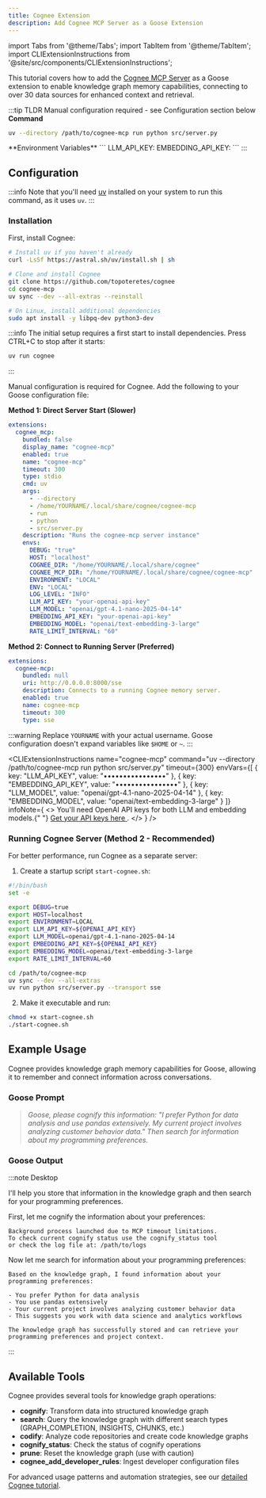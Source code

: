 ```yaml
---
title: Cognee Extension
description: Add Cognee MCP Server as a Goose Extension
---
```


import Tabs from '@theme/Tabs';
import TabItem from '@theme/TabItem';
import CLIExtensionInstructions from '@site/src/components/CLIExtensionInstructions';

This tutorial covers how to add the [Cognee MCP Server](https://github.com/topoteretes/cognee) as a Goose extension to enable knowledge graph memory capabilities, connecting to over 30 data sources for enhanced context and retrieval.

:::tip TLDR
<Tabs groupId="interface">
  <TabItem value="ui" label="Goose Desktop" default>
  Manual configuration required - see Configuration section below
  </TabItem>
  <TabItem value="cli" label="Goose CLI">
  **Command**
  ```sh
  uv --directory /path/to/cognee-mcp run python src/server.py
  ```
  </TabItem>
</Tabs>
  **Environment Variables**
  ```
  LLM_API_KEY: <YOUR_OPENAI_API_KEY>
  EMBEDDING_API_KEY: <YOUR_OPENAI_API_KEY>
  ```
:::

## Configuration

:::info
Note that you'll need [uv](https://docs.astral.sh/uv/#installation) installed on your system to run this command, as it uses `uv`.
:::

### Installation

First, install Cognee:

```bash
# Install uv if you haven't already
curl -LsSf https://astral.sh/uv/install.sh | sh

# Clone and install Cognee
git clone https://github.com/topoteretes/cognee
cd cognee-mcp
uv sync --dev --all-extras --reinstall

# On Linux, install additional dependencies
sudo apt install -y libpq-dev python3-dev
```

:::info
The initial setup requires a first start to install dependencies. Press CTRL+C to stop after it starts:
```bash
uv run cognee
```
:::

<Tabs groupId="interface">
  <TabItem value="ui" label="Goose Desktop" default>
  
  Manual configuration is required for Cognee. Add the following to your Goose configuration file:

  **Method 1: Direct Server Start (Slower)**
  ```yaml
  extensions:
    cognee_mcp:
      bundled: false
      display_name: "cognee-mcp"
      enabled: true
      name: "cognee-mcp"
      timeout: 300
      type: stdio
      cmd: uv
      args:
        - --directory
        - /home/YOURNAME/.local/share/cognee/cognee-mcp
        - run
        - python
        - src/server.py
      description: "Runs the cognee-mcp server instance"
      envs:
        DEBUG: "true"
        HOST: "localhost"
        COGNEE_DIR: "/home/YOURNAME/.local/share/cognee"
        COGNEE_MCP_DIR: "/home/YOURNAME/.local/share/cognee/cognee-mcp"
        ENVIRONMENT: "LOCAL"
        ENV: "LOCAL"
        LOG_LEVEL: "INFO"
        LLM_API_KEY: "your-openai-api-key"
        LLM_MODEL: "openai/gpt-4.1-nano-2025-04-14"
        EMBEDDING_API_KEY: "your-openai-api-key"
        EMBEDDING_MODEL: "openai/text-embedding-3-large"
        RATE_LIMIT_INTERVAL: "60"
  ```

  **Method 2: Connect to Running Server (Preferred)**
  ```yaml
  extensions:
    cognee-mcp:
      bundled: null
      uri: http://0.0.0.0:8000/sse
      description: Connects to a running Cognee memory server.
      enabled: true
      name: cognee-mcp
      timeout: 300
      type: sse
  ```

  :::warning
  Replace `YOURNAME` with your actual username. Goose configuration doesn't expand variables like `$HOME` or `~`.
  :::

  </TabItem>
  <TabItem value="cli" label="Goose CLI">

  <CLIExtensionInstructions
    name="cognee-mcp"
    command="uv --directory /path/to/cognee-mcp run python src/server.py"
    timeout={300}
    envVars={[
      { key: "LLM_API_KEY", value: "••••••••••••••••" },
      { key: "EMBEDDING_API_KEY", value: "••••••••••••••••" },
      { key: "LLM_MODEL", value: "openai/gpt-4.1-nano-2025-04-14" },
      { key: "EMBEDDING_MODEL", value: "openai/text-embedding-3-large" }
    ]}
    infoNote={
      <>
        You'll need OpenAI API keys for both LLM and embedding models.{" "}
        <a
          href="https://platform.openai.com/api-keys"
          target="_blank"
          rel="noopener noreferrer"
        >
          Get your API keys here
        </a>.
      </>
    }
  />

  </TabItem>
</Tabs>

### Running Cognee Server (Method 2 - Recommended)

For better performance, run Cognee as a separate server:

1. Create a startup script `start-cognee.sh`:
```bash
#!/bin/bash
set -e

export DEBUG=true
export HOST=localhost
export ENVIRONMENT=LOCAL
export LLM_API_KEY=${OPENAI_API_KEY}
export LLM_MODEL=openai/gpt-4.1-nano-2025-04-14
export EMBEDDING_API_KEY=${OPENAI_API_KEY}
export EMBEDDING_MODEL=openai/text-embedding-3-large
export RATE_LIMIT_INTERVAL=60

cd /path/to/cognee-mcp
uv sync --dev --all-extras
uv run python src/server.py --transport sse
```

2. Make it executable and run:
```bash
chmod +x start-cognee.sh
./start-cognee.sh
```

## Example Usage

Cognee provides knowledge graph memory capabilities for Goose, allowing it to remember and connect information across conversations.

### Goose Prompt

> _Goose, please cognify this information: "I prefer Python for data analysis and use pandas extensively. My current project involves analyzing customer behavior data." Then search for information about my programming preferences._

### Goose Output

:::note Desktop

I'll help you store that information in the knowledge graph and then search for your programming preferences.

First, let me cognify the information about your preferences:

```
Background process launched due to MCP timeout limitations.
To check current cognify status use the cognify_status tool
or check the log file at: /path/to/logs
```

Now let me search for information about your programming preferences:

```
Based on the knowledge graph, I found information about your programming preferences:

- You prefer Python for data analysis
- You use pandas extensively 
- Your current project involves analyzing customer behavior data
- This suggests you work with data science and analytics workflows

The knowledge graph has successfully stored and can retrieve your programming preferences and project context.
```

:::

## Available Tools

Cognee provides several tools for knowledge graph operations:

- **cognify**: Transform data into structured knowledge graph
- **search**: Query the knowledge graph with different search types (GRAPH_COMPLETION, INSIGHTS, CHUNKS, etc.)
- **codify**: Analyze code repositories and create code knowledge graphs
- **cognify_status**: Check the status of cognify operations
- **prune**: Reset the knowledge graph (use with caution)
- **cognee_add_developer_rules**: Ingest developer configuration files

For advanced usage patterns and automation strategies, see our [detailed Cognee tutorial](../tutorials/advanced-cognee-usage.md).
